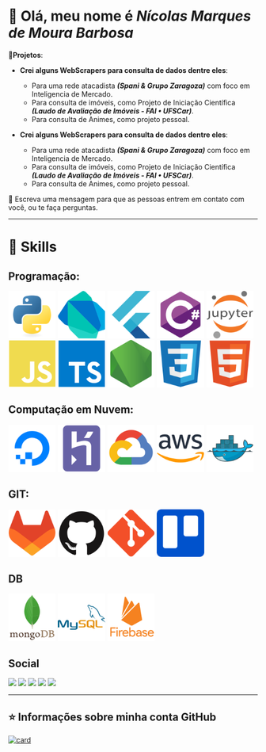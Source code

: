# :pushpin: Olá, meu nome é ***Nícolas Marques de Moura Barbosa***

>

:file_folder:<strong>Projetos</strong>:
  - **Crei alguns WebScrapers para consulta de dados dentre eles**:
    - Para uma rede atacadista ***(Spani & Grupo Zaragoza)*** com foco em Inteligencia de Mercado.
    - Para consulta de imóveis, como Projeto de Iniciação Científica ***(Laudo de Avaliação de Imóveis - FAI • UFSCar)***.
    - Para consulta de Animes, como projeto pessoal.
   
  - **Crei alguns WebScrapers para consulta de dados dentre eles**:
    - Para uma rede atacadista ***(Spani & Grupo Zaragoza)*** com foco em Inteligencia de Mercado.
    - Para consulta de imóveis, como Projeto de Iniciação Científica ***(Laudo de Avaliação de Imóveis - FAI • UFSCar)***.
    - Para consulta de Animes, como projeto pessoal.
   

  
💬 Escreva uma mensagem para que as pessoas entrem em contato com você, ou te faça perguntas.

---- 

# 🚀 Skills

## Programação:
<code><img height="96" src="https://raw.githubusercontent.com/devicons/devicon/master/icons/python/python-original.svg" alt="Python"/></code>
<code><img height="96" src="https://raw.githubusercontent.com/devicons/devicon/master/icons/dart/dart-original.svg" alt="Dart"/></code>
<code><img height="96" src="https://raw.githubusercontent.com/devicons/devicon/master/icons/flutter/flutter-original.svg" alt="Flutter"/></code>
<code><img height="96" src="https://raw.githubusercontent.com/devicons/devicon/master/icons/csharp/csharp-original.svg" alt="CSharp"/></code>
<code><img height="96" src="https://raw.githubusercontent.com/devicons/devicon/master/icons/jupyter/jupyter-original-wordmark.svg" alt="JupyterNotebook"/></code>
<code><img height="96" src="https://raw.githubusercontent.com/devicons/devicon/master/icons/javascript/javascript-plain.svg" alt="JavaScript"/></code>
<code><img height="96" src="https://raw.githubusercontent.com/devicons/devicon/master/icons/typescript/typescript-plain.svg" alt="TypeScript"/></code>
<code><img height="96" src="https://raw.githubusercontent.com/devicons/devicon/master/icons/nodejs/nodejs-original.svg" alt="NodeJS"/></code>
<code><img height="96" src="https://github.com/devicons/devicon/blob/master/icons/css3/css3-original.svg" alt="CSS3"/></code>
<code><img height="96" src="https://raw.githubusercontent.com/devicons/devicon/master/icons/html5/html5-original.svg" alt="HTML5"/></code>

## Computação em Nuvem:
<code><img height="96" src="https://raw.githubusercontent.com/devicons/devicon/master/icons/digitalocean/digitalocean-original.svg" alt="DigitalOcean"/></code>
<code><img height="96" src="https://raw.githubusercontent.com/devicons/devicon/master/icons/heroku/heroku-plain.svg" alt="Heroku"/></code>
<code><img height="96" src="https://raw.githubusercontent.com/devicons/devicon/master/icons/googlecloud/googlecloud-original.svg" alt="GoogleCloud"/></code>
<code><img height="96" src="https://raw.githubusercontent.com/devicons/devicon/master/icons/amazonwebservices/amazonwebservices-original.svg" alt="AWS"/></code>
<code><img height="96" src="https://raw.githubusercontent.com/devicons/devicon/master/icons/docker/docker-original.svg" alt="Docker"/></code>

## GIT:
<code><img height="96" src="https://raw.githubusercontent.com/devicons/devicon/master/icons/gitlab/gitlab-original.svg" alt="GitLab"/></code>
<code><img height="96" src="https://raw.githubusercontent.com/devicons/devicon/master/icons/github/github-original.svg" alt="GitHub"/></code>
<code><img height="96" src="https://raw.githubusercontent.com/devicons/devicon/master/icons/git/git-original.svg" alt="Git"/></code>
<code><img height="96" src="https://raw.githubusercontent.com/devicons/devicon/master/icons/trello/trello-plain.svg" alt="Trello"/></code>

## DB
<code><img height="96" src="https://raw.githubusercontent.com/devicons/devicon/master/icons/mongodb/mongodb-original-wordmark.svg" alt="MongoDB"/></code>
<code><img height="96" src="https://raw.githubusercontent.com/devicons/devicon/master/icons/mysql/mysql-original-wordmark.svg" alt="MySQL"/></code>
<code><img height="96" src="https://raw.githubusercontent.com/devicons/devicon/master/icons/firebase/firebase-plain-wordmark.svg" alt="Firebase"/></code>




## Social
<p align="left">
  <a href="#" alt="Gmail">
  <img src="https://img.shields.io/badge/-Gmail-FF0000?style=flat-square&labelColor=FF0000&logo=gmail&logoColor=white&link=nikorasu.mmb@gmail.com" /></a>

  <a href="#" alt="Linkedin">
  <img src="https://img.shields.io/badge/-Linkedin-0e76a8?style=flat-square&logo=Linkedin&logoColor=white&link=www.linkedin.com/in/nicolasmmb/" /></a>

  <a href="#" alt="WhatsApp">
  <img src="https://img.shields.io/badge/-WhatsApp-25d366?style=flat-square&labelColor=25d366&logo=whatsapp&logoColor=white&link=api.whatsapp.com/send?phone=5512991126441&text=Ol%C3%A1!!!%20Sou%20o%20N%C3%ADcolas"/></a>

  <a href="#" alt="Facebook">
  <img src="https://img.shields.io/badge/-Facebook-3b5998?style=flat-square&labelColor=3b5998&logo=facebook&logoColor=white&link=www.facebook.com/nicolasmmb"/></a>

  <a href="#" alt="Instagram">
  <img src="https://img.shields.io/badge/-Instagram-DF0174?style=flat-square&labelColor=DF0174&logo=instagram&logoColor=white&link=www.instagram.com/nicolas.mmb/"/></a>
</p>  

---

## ⭐ Informações sobre minha conta GitHub
[![card](https://github-readme-stats.vercel.app/api?username=nicolasmmb&theme=tokyonight)](https://github.com/nicolasmmb/)
